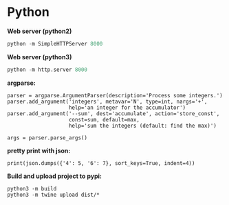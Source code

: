 # Python

**Web server (python2)**
```python
python -m SimpleHTTPServer 8000
```

**Web server (python3)**
```python
python -m http.server 8000
```

**argparse:**
```
parser = argparse.ArgumentParser(description='Process some integers.')
parser.add_argument('integers', metavar='N', type=int, nargs='+',
                    help='an integer for the accumulator')
parser.add_argument('--sum', dest='accumulate', action='store_const',
                    const=sum, default=max,
                    help='sum the integers (default: find the max)')

args = parser.parse_args()
```

**pretty print with json:**
```
print(json.dumps({'4': 5, '6': 7}, sort_keys=True, indent=4))
```

**Build and upload project to pypi:**
```
python3 -m build
python3 -m twine upload dist/*
```
